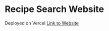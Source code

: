 # Recipe Search Website
Deployed on Vercel [Link to Website](https://recipe-website-mocha.vercel.app/)